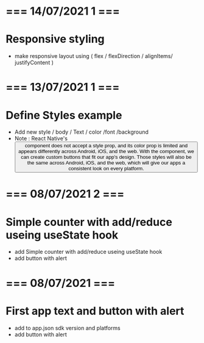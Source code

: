 # === 14/07/2021 1 ===
# Responsive styling 
- make responsive layout using ( flex / flexDirection / alignItems/ justifyContent ) 

# === 13/07/2021 1 ===
# Define Styles example
- Add new style / body / Text / color /font /background 
- Note : React Native's <Button /> component does not accept a style prop, and its color prop is limited and appears differently across Android, iOS, and the web. With the <Pressable /> component, we can create custom buttons that fit our app's design. Those styles will also be the same across Android, iOS, and the web, which will give our apps a consistent look on every platform.

# === 08/07/2021 2 ===
# Simple counter with add/reduce useing useState hook
- add Simple counter with add/reduce useing useState hook
- add button with alert

# === 08/07/2021  ===
# First app text and button with alert
- add to app.json sdk version and platforms 
- add button with alert
